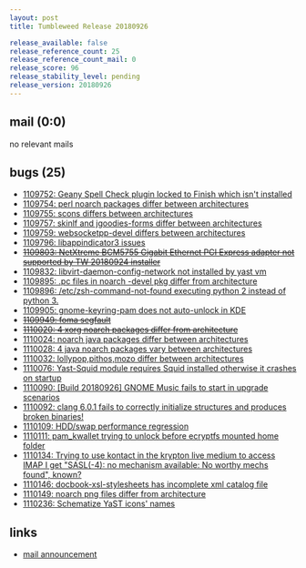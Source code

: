 ```yaml
---
layout: post
title: Tumbleweed Release 20180926

release_available: false
release_reference_count: 25
release_reference_count_mail: 0
release_score: 96
release_stability_level: pending
release_version: 20180926
---
```


## mail (0:0)

no relevant mails

## bugs (25)

<!--more-->

- [1109752: Geany Spell Check plugin locked to Finish which isn't installed](https://bugzilla.opensuse.org/show_bug.cgi?id=1109752)
- [1109754: perl noarch packages differ between architectures](https://bugzilla.opensuse.org/show_bug.cgi?id=1109754)
- [1109755: scons differs between architectures](https://bugzilla.opensuse.org/show_bug.cgi?id=1109755)
- [1109757: skinlf and jgoodies-forms differ between architectures](https://bugzilla.opensuse.org/show_bug.cgi?id=1109757)
- [1109759: websocketpp-devel differs between architectures](https://bugzilla.opensuse.org/show_bug.cgi?id=1109759)
- [1109796: libappindicator3 issues](https://bugzilla.opensuse.org/show_bug.cgi?id=1109796)
- ~~[1109803: NetXtreme BCM5755 Gigabit Ethernet PCI Express adapter not supported by TW 20180924 installer](https://bugzilla.opensuse.org/show_bug.cgi?id=1109803)~~
- [1109832: libvirt-daemon-config-network not installed by yast vm](https://bugzilla.opensuse.org/show_bug.cgi?id=1109832)
- [1109895: .pc files in noarch -devel pkg differ from architecture](https://bugzilla.opensuse.org/show_bug.cgi?id=1109895)
- [1109896: /etc/zsh-command-not-found executing python 2 instead of python 3.](https://bugzilla.opensuse.org/show_bug.cgi?id=1109896)
- [1109905: gnome-keyring-pam does not auto-unlock in KDE](https://bugzilla.opensuse.org/show_bug.cgi?id=1109905)
- ~~[1109949: foma segfault](https://bugzilla.opensuse.org/show_bug.cgi?id=1109949)~~
- ~~[1110020: 4 xorg noarch packages differ from architecture](https://bugzilla.opensuse.org/show_bug.cgi?id=1110020)~~
- [1110024: noarch java packages differ between architectures](https://bugzilla.opensuse.org/show_bug.cgi?id=1110024)
- [1110028: 4 java noarch packages vary between architectures](https://bugzilla.opensuse.org/show_bug.cgi?id=1110028)
- [1110032: lollypop,pithos,mozo differ between architectures](https://bugzilla.opensuse.org/show_bug.cgi?id=1110032)
- [1110076: Yast-Squid module requires Squid installed otherwise it crashes on startup](https://bugzilla.opensuse.org/show_bug.cgi?id=1110076)
- [1110090: \[Build 20180926\] GNOME Music fails to start in upgrade scenarios](https://bugzilla.opensuse.org/show_bug.cgi?id=1110090)
- [1110092: clang 6.0.1 fails to correctly initialize structures and produces broken binaries!](https://bugzilla.opensuse.org/show_bug.cgi?id=1110092)
- [1110109: HDD/swap performance regression](https://bugzilla.opensuse.org/show_bug.cgi?id=1110109)
- [1110111: pam_kwallet trying to unlock before ecryptfs mounted home folder](https://bugzilla.opensuse.org/show_bug.cgi?id=1110111)
- [1110134: Trying to use kontact in the krypton live medium to access IMAP I get "SASL(-4): no mechanism available: No worthy mechs found", known?](https://bugzilla.opensuse.org/show_bug.cgi?id=1110134)
- [1110146: docbook-xsl-stylesheets has incomplete xml catalog file](https://bugzilla.opensuse.org/show_bug.cgi?id=1110146)
- [1110149: noarch png files differ from architecture](https://bugzilla.opensuse.org/show_bug.cgi?id=1110149)
- [1110236: Schematize YaST icons' names](https://bugzilla.opensuse.org/show_bug.cgi?id=1110236)



## links

- [mail announcement](https://lists.opensuse.org/opensuse-factory/2018-09/msg00218.html)
